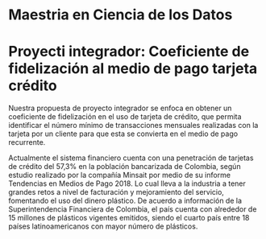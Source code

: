 # Maestria en Ciencia de los Datos

# Proyecti integrador: Coeficiente de fidelización al medio de pago tarjeta crédito

Nuestra propuesta de proyecto integrador se enfoca en obtener un coeficiente de fidelización en el uso de tarjeta de crédito, que permita identificar el número mínimo de transacciones mensuales realizadas con la tarjeta por un cliente para que esta se convierta en el medio de pago recurrente.

Actualmente el sistema financiero cuenta con una penetración de tarjetas de crédito del 57,3% en la población bancarizada de Colombia, según estudio realizado por la compañía Minsait por medio de su informe Tendencias en Medios de Pago 2018. Lo cual lleva a la industria a tener grandes retos a nivel de facturación y mejoramiento del servicio, fomentando el uso del dinero plástico.
De acuerdo a información de la Superintendencia Financiera de Colombia, el país cuenta con alrededor de 15 millones de plásticos vigentes emitidos, siendo el cuarto país entre 18 países latinoamericanos con mayor número de plásticos.
